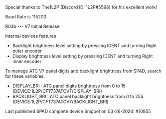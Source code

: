 Special thanks to The1L2P (Discord ID: 1L2P#5598) for his excellent work!

Baud Rate is 115200

R03b --- V7 Initial Release

Internal devices features
- Backlight brightness level setting by pressing IDENT and turning Right outer encoder
- Display brightness level setting by pressing IDENT and turning Right inner encoder

To manage ATC V7 panel digits and backlight brightness from SPAD, search for these variables.
- DISPLAY_BRI : ATC panel digits brightness from 0 to 15 (DEVICE:1L2P/CFT737ATCV7/DISPLAY_BRI)
- BACKLIGHT_BRI : ATC panel backlight brightness from 0 to 255 (DEVICE:1L2P/CFT737ATCV7/BACKLIGHT_BRI)

Last published SPAD complete device Snippet on 03-26-2024: #10855
